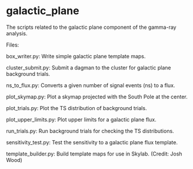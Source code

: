 # galactic_plane

The scripts related to the galactic plane component of the gamma-ray analysis.

Files:

box_writer.py:  Write simple galactic plane template maps. 

cluster_submit.py:  Submit a dagman to the cluster for galactic plane background trials.

ns_to_flux.py:  Converts a given number of signal events (ns) to a flux.

plot_skymap.py:  Plot a skymap projected with the South Pole at the center.

plot_trials.py:  Plot the TS distribution of background trials.

plot_upper_limits.py:  Plot upper limits for a galactic plane flux.

run_trials.py:  Run background trials for checking the TS distributions.

sensitivity_test.py:  Test the sensitivity to a galactic plane flux template.

template_builder.py:  Build template maps for use in Skylab. (Credit: Josh Wood)
